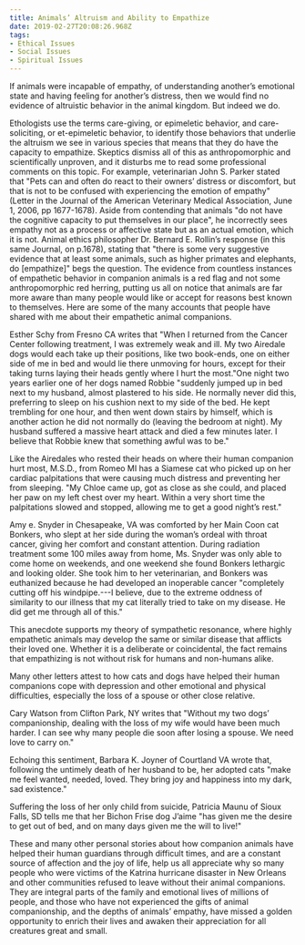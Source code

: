 ```yaml
---
title: Animals’ Altruism and Ability to Empathize
date: 2019-02-27T20:08:26.968Z
tags:
- Ethical Issues
- Social Issues
- Spiritual Issues
---
```

If animals were incapable of empathy, of understanding another’s emotional state and having feeling for another’s distress, then we would find no evidence of altruistic behavior in the animal kingdom. But indeed we do.





Ethologists use the terms care-giving, or epimeletic behavior, and care-soliciting, or et-epimeletic behavior, to identify those behaviors that underlie the altruism we see in various species that means that they do have the capacity to empathize. Skeptics dismiss all of this as anthropomorphic and scientifically unproven, and it disturbs me to read some professional comments on this topic. For example, veterinarian John S. Parker stated that "Pets can and often do react to their owners’ distress or discomfort, but that is not to be confused with experiencing the emotion of empathy" (Letter in the Journal of the American Veterinary Medical Association, June 1, 2006, pp 1677-1678). Aside from contending that animals "do not have the cognitive capacity to put themselves in our place", he incorrectly sees empathy not as a process or affective state but as an actual emotion, which it is not. Animal ethics philosopher Dr. Bernard E. Rollin’s response (in this same Journal, on p.1678), stating that "there is some very suggestive evidence that at least some animals, such as higher primates and elephants, do \[empathize]" begs the question. The evidence from countless instances of empathetic behavior in companion animals is a red flag and not some anthropomorphic red herring, putting us all on notice that animals are far more aware than many people would like or accept for reasons best known to themselves. Here are some of the many accounts that people have shared with me about their empathetic animal companions.





Esther Schy from Fresno CA writes that "When I returned from the Cancer Center following treatment, I was extremely weak and ill. My two Airedale dogs would each take up their positions, like two book-ends, one on either side of me in bed and would lie there unmoving for hours, except for their taking turns laying their heads gently where I hurt the most."One night two years earlier one of her dogs named Robbie "suddenly jumped up in bed next to my husband, almost plastered to his side. He normally never did this, preferring to sleep on his cushion next to my side of the bed. He kept trembling for one hour, and then went down stairs by himself, which is another action he did not normally do (leaving the bedroom at night). My husband suffered a massive heart attack and died a few minutes later. I believe that Robbie knew that something awful was to be."





Like the Airedales who rested their heads on where their human companion hurt most, M.S.D., from Romeo MI has a Siamese cat who picked up on her cardiac palpitations that were causing much distress and preventing her from sleeping. "My Chloe came up, got as close as she could, and placed her paw on my left chest over my heart. Within a very short time the palpitations slowed and stopped, allowing me to get a good night’s rest."





Amy e. Snyder in Chesapeake, VA was comforted by her Main Coon cat Bonkers, who slept at her side during the woman’s ordeal with throat cancer, giving her comfort and constant attention. During radiation treatment some 100 miles away from home, Ms. Snyder was only able to come home on weekends, and one weekend she found Bonkers lethargic and looking older. She took him to her veterinarian, and Bonkers was euthanized because he had developed an inoperable cancer "completely cutting off his windpipe.---I believe, due to the extreme oddness of similarity to our illness that my cat literally tried to take on my disease. He did get me through all of this."





This anecdote supports my theory of sympathetic resonance, where highly empathetic animals may develop the same or similar disease that afflicts their loved one. Whether it is a deliberate or coincidental, the fact remains that empathizing is not without risk for humans and non-humans alike.



Many other letters attest to how cats and dogs have helped their human companions cope with depression and other emotional and physical difficulties, especially the loss of a spouse or other close relative.





Cary Watson from Clifton Park, NY writes that "Without my two dogs’ companionship, dealing with the loss of my wife would have been much harder. I can see why many people die soon after losing a spouse. We need love to carry on."





Echoing this sentiment, Barbara K. Joyner of Courtland VA wrote that, following the untimely death of her husband to be, her adopted cats "make me feel wanted, needed, loved. They bring joy and happiness into my dark, sad existence."





Suffering the loss of her only child from suicide, Patricia Maunu of Sioux Falls, SD tells me that her Bichon Frise dog J’aime "has given me the desire to get out of bed, and on many days given me the will to live!"





These and many other personal stories about how companion animals have helped their human guardians through difficult times, and are a constant source of affection and the joy of life, help us all appreciate why so many people who were victims of the Katrina hurricane disaster in New Orleans and other communities refused to leave without their animal companions. They are integral parts of the family and emotional lives of millions of people, and those who have not experienced the gifts of animal companionship, and the depths of animals’ empathy, have missed a golden opportunity to enrich their lives and awaken their appreciation for all creatures great and small.
